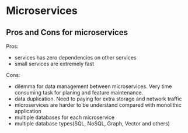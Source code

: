 # Microservices

## Pros and Cons for microservices

Pros:
- services has zero dependencies on other services
- small services are extremely fast

Cons:
- dilemma for data management between microservices. Very time consuming task for planing and feature maintenance.
- data duplication. Need to paying for extra storage and network traffic
- microservices are harder to be understand compared with  monolithic application
- multiple databases for each microservice
- multiple database types(SQL, NoSQL, Graph, Vector and others)
